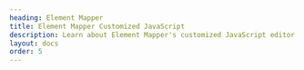 ```yaml
---
heading: Element Mapper
title: Element Mapper Customized JavaScript
description: Learn about Element Mapper's customized JavaScript editor.
layout: docs
order: 5
---
```

